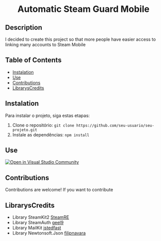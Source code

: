 <h1 align="center">
  Automatic Steam Guard Mobile
</h1>

## Description

I decided to create this project so that more people have easier access to linking many accounts to Steam Mobile

## Table of Contents

- [Instalation](#Instalation)
- [Use](#Use)
- [Contributions](#Contributions)
- [LibrarysCredits](#LibrarysCredits)

## Instalation

Para instalar o projeto, siga estas etapas:

1. Clone o repositório: `git clone https://github.com/seu-usuario/seu-projeto.git`
2. Instale as dependências: `npm install`

## Use

[![Open in Visual Studio Community](git-client://clone?repo=https%3A%2F%2Fgithub.com%2FLennonSouza%2FAddSteamMobileAuthenticator)](https://img.shields.io/badge/Open%20in-Visual%20Studio%20Community-blue?style=for-the-badge)


## Contributions

Contributions are welcome! If you want to contribute

## LibrarysCredits

- Library SteamKit2 [SteamRE](https://github.com/SteamRE/SteamKit)
- Library SteamAuth [geel9](https://github.com/geel9/SteamAuth)
- Library MailKit [jstedfast](https://github.com/jstedfast/MailKit)
- Library Newtonsoft.Json [filipnavara](https://github.com/JamesNK/Newtonsoft.Json)
